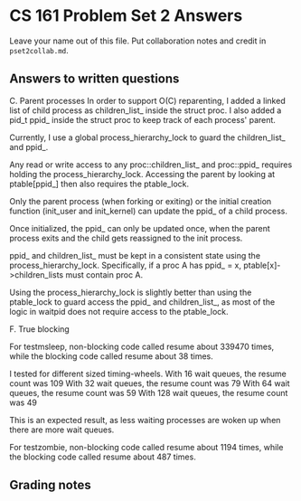 CS 161 Problem Set 2 Answers
============================
Leave your name out of this file. Put collaboration notes and credit in
`pset2collab.md`.

Answers to written questions
----------------------------

C. Parent processes
In order to support O(C) reparenting, I added a linked list of child process as children_list_ inside the struct proc. I also added a pid_t ppid_ inside the struct proc to keep track of each process' parent.

Currently, I use a global process_hierarchy_lock to guard the children_list_ and ppid_. 

Any read or write access to any proc::children_list_ and proc::ppid_ requires holding the process_hierarchy_lock. Accessing the parent by looking at ptable[ppid_] then also requires the ptable_lock.

Only the parent process (when forking or exiting) or the initial creation function (init_user and init_kernel) can update the ppid_ of a child process.

Once initialized, the ppid_ can only be updated once, when the parent process exits and the child gets reassigned to the init process.

ppid_ and children_list_ must be kept in a consistent state using the process_hierarchy_lock. Specifically, if a proc A has ppid_ = x, ptable[x]->children_lists must contain proc A.

Using the process_hierarchy_lock is slightly better than using the ptable_lock to guard access the ppid_ and children_list_, as most of the logic in waitpid does not require access to the ptable_lock.

F. True blocking

For testmsleep, non-blocking code called resume about 339470 times, while the blocking code called resume about 38 times.

I tested for different sized timing-wheels. 
With 16 wait queues, the resume count was 109
With 32 wait queues, the resume count was 79
With 64 wait queues, the resume count was 59
With 128 wait queues, the resume count was 49

This is an expected result, as less waiting processes are woken up when there are more wait queues.

For testzombie, non-blocking code called resume about 1194 times, while the blocking code called resume about 487 times.

Grading notes
-------------
